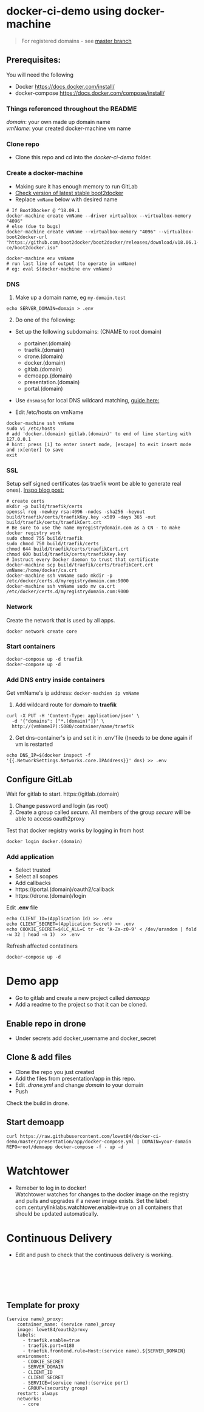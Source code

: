 # docker-ci-demo using docker-machine
> For registered domains - see [master branch](https://github.com/hontas/docker-ci-demo/blob/master/README.md)

## Prerequisites:
You will need the following
* Docker https://docs.docker.com/install/
* docker-compose https://docs.docker.com/compose/install/

### Things referenced throughout the README
*domain*: your own made up domain name  
*vmName*: your created docker-machine vm name

### Clone repo
* Clone this repo and cd into the *docker-ci-demo* folder.

### Create a docker-machine
* Making sure it has enough memory to run GitLab
* [Check version of latest stable boot2docker](https://github.com/boot2docker/boot2docker/releases)
* Replace `vmName` below with desired name

```shell
# If Boot2Docker @ ^18.09.1
docker-machine create vmName --driver virtualbox --virtualbox-memory "4096"
# else (due to bugs)
docker-machine create vmName --virtualbox-memory "4096" --virtualbox-boot2docker-url "https://github.com/boot2docker/boot2docker/releases/download/v18.06.1-ce/boot2docker.iso"

docker-machine env vmName
# run last line of output (to operate in vmName)
# eg: eval $(docker-machine env vmName)
```

### DNS
1. Make up a domain name, eg `my-domain.test`
```shell
echo SERVER_DOMAIN=domain > .env
```
2. Do one of the following:
  * Set up the following subdomains: (CNAME to root domain)
    * portainer.(domain)
    * traefik.(domain)
    * drone.(domain)
    * docker.(domain)
    * gitlab.(domain)
    * demoapp.(domain)
    * presentation.(domain)
    * portal.(domain)

  * Use `dnsmasq` for local DNS wildcard matching, [guide here:](https://www.stevenrombauts.be/2018/01/use-dnsmasq-instead-of-etc-hosts/)
  * Edit /etc/hosts on vmName
```shell
docker-machine ssh vmName
sudo vi /etc/hosts
# add 'docker.(domain) gitlab.(domain)' to end of line starting with 127.0.0.1
# hint: press [i] to enter insert mode, [escape] to exit insert mode and :x[enter] to save
exit
```

### SSL
Setup self signed certificates (as traefik wont be able to generate real ones). [Inspo blog post:](https://github.com/wekan/wekan/wiki/Traefik-and-self-signed-SSL-certs)

```shell
# create certs
mkdir -p build/traefik/certs
openssl req -newkey rsa:4096 -nodes -sha256 -keyout build/traefik/certs/traefikKey.key -x509 -days 365 -out build/traefik/certs/traefikCert.crt
# Be sure to use the name myregistrydomain.com as a CN - to make docker registry work
sudo chmod 755 build/traefik
sudo chmod 750 build/traefik/certs
chmod 644 build/traefik/certs/traefikCert.crt
chmod 600 build/traefik/certs/traefikKey.key
# Instruct every Docker daemon to trust that certificate
docker-machine scp build/traefik/certs/traefikCert.crt vmName:/home/docker/ca.crt
docker-machine ssh vmName sudo mkdir -p /etc/docker/certs.d/myregistrydomain.com:9000
docker-machine ssh vmName sudo mv ca.crt /etc/docker/certs.d/myregistrydomain.com:9000
```

### Network
Create the network that is used by all apps.
```shell
docker network create core
```

### Start containers
```shell
docker-compose up -d traefik
docker-compose up -d
```

### Add DNS entry inside containers
Get vmName's ip address: `docker-machien ip vmName`  
1. Add wildcard route for *domain* to **traefik**
```shell
curl -X PUT -H 'Content-Type: application/json' \
  -d '{"domains": ["*.(domain)"]}' \
  http://(vmNameIP):5080/container/name/traefik
```
2. Get dns-container's ip and set it in .env'file ()needs to be done again if vm is restarted
```shell
echo DNS_IP=$(docker inspect -f '{{.NetworkSettings.Networks.core.IPAddress}}' dns) >> .env
```

## Configure GitLab
Wait for gitlab to start. https://gitlab.(domain)  

1. Change password and login (as root)
2. Create a group called *secure*.
   All members of the group *secure* will be able to access oauth2proxy

Test that docker registry works by logging in from host
```shell
docker login docker.(domain)
```

### Add application
* Select trusted
* Select all scopes
* Add callbacks
* https://portal.(domain)/oauth2/callback
* https://drone.(domain)/login

Edit **.env** file  
```shell
echo CLIENT_ID=(Application Id) >> .env
echo CLIENT_SECRET=(Application Secret) >> .env
echo COOKIE_SECRET=$(LC_ALL=C tr -dc 'A-Za-z0-9' < /dev/urandom | fold -w 32 | head -n 1)  >> .env
```

Refresh affected contatiners
```shell
docker-compose up -d
```

# Demo app
* Go to gitlab and create a new project called *demoapp*  
* Add a readme to the project so that it can be cloned.  

## Enable repo in drone
* Under secrets add docker_username and docker_secret  

## Clone & add files
- Clone the repo you just created 
- Add the files from presentation/app in this repo.
- Edit *.drone.yml* and change *domain* to your domain
- Push

Check the build in drone.

## Start demoapp
```
curl https://raw.githubusercontent.com/lowet84/docker-ci-demo/master/presentation/app/docker-compose.yml | DOMAIN=your-domain REPO=root/demoapp docker-compose -f - up -d
```

# Watchtower
* Remeber to log in to docker!  
Watchtower watches for changes to the docker image on the registry and pulls and upgrades if a newer image exists.
Set the label: com.centurylinklabs.watchtower.enable=true on all containers that should be updated automatically.

# Continuous Delivery
* Edit and push to check that the continuous delivery is working.  

<br><br><br><br>
## Template for proxy
```
(service name)_proxy:
    container_name: (service name)_proxy
    image: lowet84/oauth2proxy
    labels:
      - traefik.enable=true
      - traefik.port=4180
      - traefik.frontend.rule=Host:(service name).${SERVER_DOMAIN}
    environment:
      - COOKIE_SECRET
      - SERVER_DOMAIN
      - CLIENT_ID
      - CLIENT_SECRET
      - SERVICE=(service name):(service port)
      - GROUP=(security group)
    restart: always
    networks:
      - core
```
